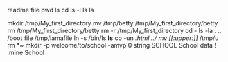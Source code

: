 readme file
pwd
ls
cd
ls -l
ls la

mkdir /tmp/My_first_directory
mv /tmp/betty /tmp/My_first_directory/betty
rm /tmp/My_first_directory/betty
rm -r /tmp/My_first_directory
cd -
ls -la . .. /boot
file /tmp/iamafile
ln -s /bin/ls __ls__
cp -un *.html ../
mv [[:upper:]]* /tmp/u
rm *~
mkdir -p welcome/to/school
-amvp
0 string SCHOOL School data
! :mine School
